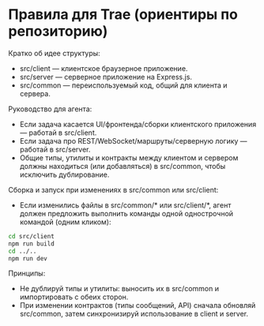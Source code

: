 # Правила для Trae (ориентиры по репозиторию)

Кратко об идее структуры:
- src/client — клиентское браузерное приложение.
- src/server — серверное приложение на Express.js.
- src/common — переиспользуемый код, общий для клиента и сервера.

Руководство для агента:
- Если задача касается UI/фронтенда/сборки клиентского приложения — работай в src/client.
- Если задача про REST/WebSocket/маршруты/серверную логику — работай в src/server.
- Общие типы, утилиты и контракты между клиентом и сервером должны находиться (или добавляться) в src/common, чтобы исключить дублирование.

Сборка и запуск при изменениях в src/common или src/client:
- Если изменились файлы в src/common/* или src/client/*, агент должен предложить выполнить команды одной однострочной командой (одним кликом):
```bash
cd src/client
npm run build
cd ../..
npm run dev
```

Принципы:
- Не дублируй типы и утилиты: выносить их в src/common и импортировать с обеих сторон.
- При изменении контрактов (типы сообщений, API) сначала обновляй src/common, затем синхронизируй использование в client и server.